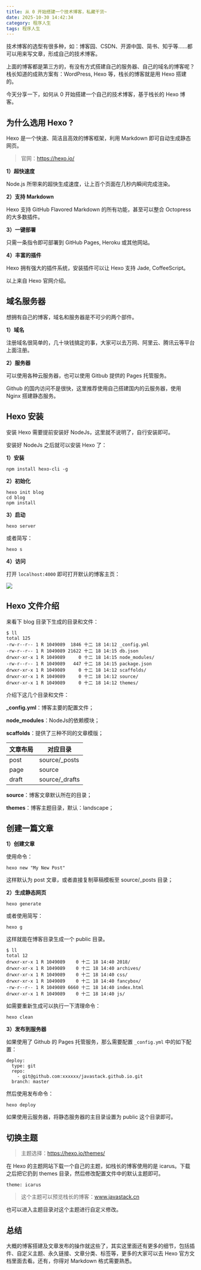 ```yaml
---
title: 从 0 开始搭建一个技术博客，私藏干货~
date: 2025-10-30 14:42:34
category: 程序人生
tags: 程序人生
---
```


技术博客的选型有很多种，如：博客园、CSDN、开源中国、简书、知乎等……都可以用来写文章，形成自己的技术博客。

上面的博客都是第三方的，有没有方式搭建自己的服务器、自己的域名的博客呢？栈长知道的成熟方案有：WordPress, Hexo 等，栈长的博客就是用 Hexo 搭建的。


今天分享一下，如何从 0 开始搭建一个自己的技术博客，基于栈长的 Hexo 博客。

## 为什么选用 Hexo ?

Hexo 是一个快速、简洁且高效的博客框架，利用 Markdown 即可自动生成静态网页。

> 官网：https://hexo.io/

**1）超快速度**

Node.js 所带来的超快生成速度，让上百个页面在几秒内瞬间完成渲染。

**2）支持 Markdown**

Hexo 支持 GitHub Flavored Markdown 的所有功能，甚至可以整合 Octopress 的大多数插件。

**3）一键部署**

只需一条指令即可部署到 GitHub Pages, Heroku 或其他网站。

**4）丰富的插件**

Hexo 拥有强大的插件系统，安装插件可以让 Hexo 支持 Jade, CoffeeScript。

以上来自 Hexo 官网介绍。

## 域名服务器

想拥有自己的博客，域名和服务器是不可少的两个部件。

**1）域名**

注册域名很简单的，几十块钱搞定的事，大家可以去万网、阿里云、腾讯云等平台上面注册。

**2）服务器**

可以使用各种云服务器，也可以使用 Gitbub 提供的 Pages 托管服务。

Github 的国内访问不是很快，这里推荐使用自己搭建国内的云服务器，使用 Nginx 搭建静态服务。

## Hexo 安装

安装 Hexo 需要提前安装好 NodeJs，这里就不说明了，自行安装即可。

安装好 NodeJs 之后就可以安装 Hexo 了：

**1）安装**

```
npm install hexo-cli -g
```

**2）初始化**

```
hexo init blog
cd blog
npm install
```

**3）启动**

```
hexo server
```

或者简写：

```
hexo s
```

**4）访问**

打开 `localhost:4000` 即可打开默认的博客主页：

![](http://qianniu.javastack.cn/18-12-18/82627520.jpg)

## Hexo 文件介绍

来看下 blog 目录下生成的目录和文件：

```
$ ll
total 125
-rw-r--r-- 1 R 1049089  1846 十二 18 14:12 _config.yml
-rw-r--r-- 1 R 1049089 21622 十二 18 14:15 db.json
drwxr-xr-x 1 R 1049089     0 十二 18 14:15 node_modules/
-rw-r--r-- 1 R 1049089   447 十二 18 14:15 package.json
drwxr-xr-x 1 R 1049089     0 十二 18 14:12 scaffolds/
drwxr-xr-x 1 R 1049089     0 十二 18 14:12 source/
drwxr-xr-x 1 R 1049089     0 十二 18 14:12 themes/
```

介绍下这几个目录和文件：

**_config.yml**：博客主要的配置文件；

**node_modules**：NodeJs的依赖模块；

**scaffolds**：提供了三种不同的文章模版；

文章布局 | 对应目录
---|---
post | source/_posts
page | source
draft |	source/_drafts

**source**：博客文章默认所在的目录；

**themes**：博客主题目录，默认：landscape；

## 创建一篇文章

**1）创建文章**

使用命令：

```
hexo new "My New Post"
```

这样默认为 post 文章，或者直接复制草稿模板至 source/_posts 目录；

**2）生成静态网页**

```
hexo generate
```

或者使用简写：

```
hexo g
```

这样就能在博客目录生成一个 public 目录。

```
$ ll
total 12
drwxr-xr-x 1 R 1049089    0 十二 18 14:40 2018/
drwxr-xr-x 1 R 1049089    0 十二 18 14:40 archives/
drwxr-xr-x 1 R 1049089    0 十二 18 14:40 css/
drwxr-xr-x 1 R 1049089    0 十二 18 14:40 fancybox/
-rw-r--r-- 1 R 1049089 6660 十二 18 14:40 index.html
drwxr-xr-x 1 R 1049089    0 十二 18 14:40 js/
```

如需要重新生成可以执行一下清理命令：

```
hexo clean
```

**3）发布到服务器**

如果使用了 Github 的 Pages 托管服务，那么需要配置 `_config.yml` 中的如下配置：

```
deploy:
  type: git
  repo: 
    - git@github.com:xxxxxx/javastack.github.io.git
  branch: master
```

然后使用发布命令：

```
hexo deploy
```

如果使用云服务器，将静态服务器的主目录设置为 public 这个目录即可。

## 切换主题

> 主题选择：https://hexo.io/themes/

在 Hexo 的主题网站下载一个自己的主题，如栈长的博客使用的是 icarus。下载之后把它扔到 themes 目录，然后修改配置文件中的默认主题即可。

```
theme: icarus
```

> 这个主题可以预览栈长的博客：www.javastack.cn

也可以进入主题目录对这个主题进行自定义修改。

## 总结

大概的博客搭建及文章发布的操作就这些了，其实这里面还有更多的细节，包括插件、自定义主题、永久链接、文章分类、标签等，更多的大家可以去 Hexo 官方文档里面去看。还有，你得对 Markdown 格式需要熟悉。

